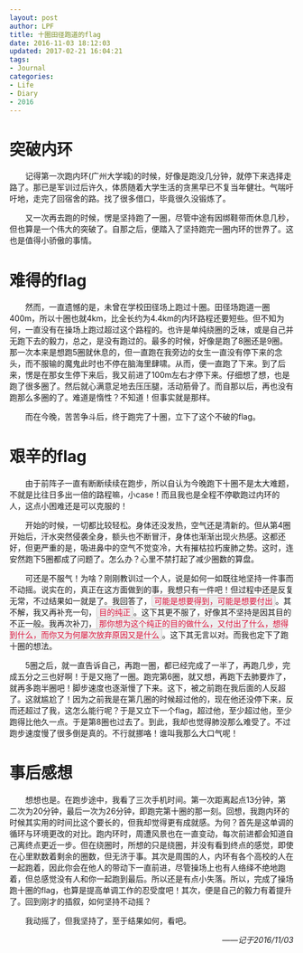 ```yaml
---
layout: post
author: LPF
title: 十圈田径跑道的flag
date: 2016-11-03 18:12:03
updated: 2017-02-21 16:04:21
tags:
- Journal
categories:
- Life
- Diary
- 2016
---
```

# 突破内环

<div style="text-indent:2em">
<p>记得第一次跑内环(广州大学城)的时候，好像是跑没几分钟，就停下来选择走路了。那已是军训过后许久，体质随着大学生活的贪黑早已不复当年健壮。气喘吁吁地，走完了回宿舍的路。找了很多借口，毕竟很久没锻炼了。</p>
<p>又一次再去跑的时候，愣是坚持跑了一圈，尽管中途有因绑鞋带而休息几秒，但也算是一个伟大的突破了。自那之后，便踏入了坚持跑完一圈内环的世界了。这也是值得小骄傲的事情。</p>
</div>

# 难得的flag

<div style="text-indent:2em">
<p> 然而，一直遗憾的是，未曾在学校田径场上跑过十圈。田径场跑道一圈400m，所以十圈也就4km，比全长约为4.4km的内环路程还要短些。但不知为何，一直没有在操场上跑过超过这个路程的。也许是单纯绕圈的乏味，或是自己并无跑下去的毅力，总之，是没有跑过的。最多的时候，好像是跑了8圈还是9圈。那一次本来是想跑5圈就休息的，但一直跑在我旁边的女生一直没有停下来的念头，而不服输的魔鬼此时也不停在脑海里肆啸。从而，便一直跑了下来。到了后来，愣是在那女生停下来后，我又前进了100m左右才停下来。仔细想了想，也是跑了很多圈了。然后就心满意足地去压压腿，活动筋骨了。而自那以后，再也没有跑那么多圈的了。难道是惰性？不知道！但事实就是那样。</p>
<p>而在今晚，苦苦争斗后，终于跑完了十圈，立下了这个不破的flag。</p>
</div>

# 艰辛的flag

<div style="text-indent:2em">
<p>由于前阵子一直有断断续续在跑步，所以自认为今晚跑下十圈不是太大难题，不就是比往日多出一倍的路程嘛，小case！而且我也是全程不停歇跑过内环的人，这点小困难还是可以克服的！ </p>
<p> 开始的时候，一切都比较轻松。身体还没发热，空气还是清新的。但从第4圈开始后，汗水突然侵袭全身，额头也不断冒汗，身体也渐渐出现火热感。这都还好，但更严重的是，吸进鼻中的空气不觉变冷，大有摧枯拉朽废肺之势。这时，连安然跑下5圈都成了问题了。怎么办？心里不禁打起了减少圈数的算盘。 </p>
<p>可还是不服气！为啥？刚刚教训过一个人，说是如何一如既往地坚持一件事而不动摇。说实在的，真正在这方面做到的事，我想只有一件吧！但过程中还是反复无常，不过结果如一就是了。我回答了，<span style="padding: 1px 4px;background: #eee;border: 1px solid #ccc;color: crimson;border-radius:4px;">可能是想要得到，可能是想要付出</span>。其不解，我又再补充一句，<span style="padding: 1px 4px;background: #eee;border: 1px solid #ccc;color: crimson;border-radius:4px;">目的纯正</span>。这下其更不服了，好像其不坚持是因其目的不正一般。我再次补刀，<span style="padding: 1px 4px;background: #eee;border: 1px solid #ccc;color: crimson;border-radius:4px;">那你想为这个纯正的目的做什么，又付出了什么，想得到什么，而你又为何屡次放弃原因又是什么</span>。这下其无言以对。而我也定下了跑十圈的想法。 </p>
<p>5圈之后，就一直告诉自己，再跑一圈，都已经完成了一半了，再跑几步，完成五分之三也好啊！于是又拖了一圈。跑完第6圈，就又想，再跑下去肺要炸了，就再多跑半圈吧！脚步速度也逐渐慢了下来。这下，被之前跑在我后面的人反超了。这就尴尬了！因为之前我是在第几圈的时候超过他的，现在他还没停下来，反而还超过了我，这怎么能行呢？于是又立下一个flag，超过他，至少超过他，至少跑得比他久一点。于是第8圈也过去了。到此，我却也觉得肺没那么难受了。不过跑步速度慢了很多倒是真的。不行就挪咯！谁叫我那么大口气呢！</p>
</div>

# 事后感想

<div style="text-indent:2em">
<p>想想也是。在跑步途中，我看了三次手机时间。第一次距离起点13分钟，第二次为20分钟，最后一次为26分钟，即跑完第十圈的那一刻。回想，我跑内环的时候其实用的时间比这个要长的，但我却觉得更有成就感。为何？首先是这单调的循环与环境更改的对比。跑内环时，周遭风景也在一直变动，每次前进都会知道自己离终点更近一步。但在绕圈时，所想的只是绕圈，并没有看到终点的感觉，即使在心里默数着剩余的圈数，但无济于事。其次是周围的人，内环有各个高校的人在一起跑着，因此你会在他人的带动下一直前进，尽管操场上也有人络绎不绝地跑着，但总感觉没有人和你一起跑到最后。所以还是有点小失落。所以，完成了操场跑十圈的flag，也算是提高单调工作的忍受度吧！其次，便是自己的毅力有着提升了。回到刚才的插叙，如何坚持不动摇？</p>
<p>我动摇了，但我坚持了，至于结果如何，看吧。</p>
</div>
<div style="text-align:right;font-style:italic">
——记于2016/11/03
</div>